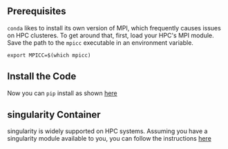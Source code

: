 ## Prerequisites
`conda` likes to install its own version of MPI, which frequently causes issues on HPC clusteres. To get around that, first, load your HPC's MPI module. Save the path to the `mpicc` executable in an environment variable.
```
export MPICC=$(which mpicc)
```
## Install the Code
Now you can `pip` install as shown [here](../local_install/#with-pip)

## singularity Container
singularity is widely supported on HPC systems. Assuming you have a singularity module available to you, you can follow the instructions [here](../local_install/#with-singularity)
